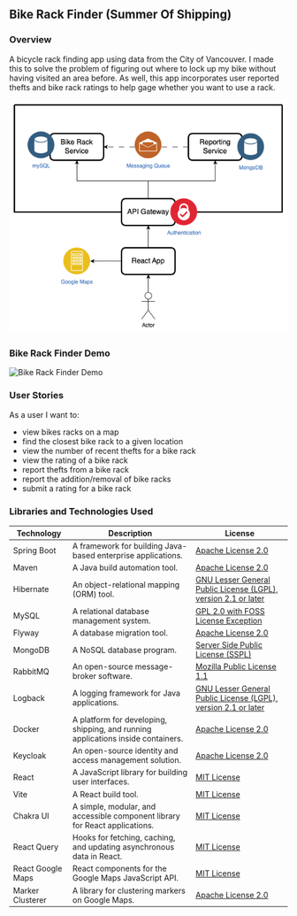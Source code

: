 ## Bike Rack Finder (Summer Of Shipping)

### Overview
A bicycle rack finding app using data from the City of Vancouver. I made this to solve the problem of figuring out where to lock up my bike without having visited an area before. As well, this app incorporates user reported thefts and bike rack ratings to help gage whether you want to use a rack.

![Microservices Architecture Diagram](assets/bike-rack-finder-app.png)

### Bike Rack Finder Demo
![Bike Rack Finder Demo](assets/bike-rack-finder-demo.gif)

### User Stories
As a user I want to:
* view bikes racks on a map
* find the closest bike rack to a given location
* view the number of recent thefts for a bike rack
* view the rating of a bike rack
* report thefts from a bike rack
* report the addition/removal of bike racks
* submit a rating for a bike rack

### Libraries and Technologies Used
| Technology             | Description                                                                                        | License                                                                                         |
|------------------------|----------------------------------------------------------------------------------------------------|-------------------------------------------------------------------------------------------------|
| Spring Boot            | A framework for building Java-based enterprise applications.                                       | [Apache License 2.0](https://www.apache.org/licenses/LICENSE-2.0)                               |
| Maven                  | A Java build automation tool.                                                                       | [Apache License 2.0](https://www.apache.org/licenses/LICENSE-2.0)                               |
| Hibernate              | An object-relational mapping (ORM) tool.                                                             | [GNU Lesser General Public License (LGPL), version 2.1 or later](https://www.gnu.org/licenses/lgpl-3.0.html) |
| MySQL                  | A relational database management system.                                                             | [GPL 2.0 with FOSS License Exception](https://dev.mysql.com/doc/refman/5.7/en/licenses.html)   |
| Flyway                 | A database migration tool.                                                                          | [Apache License 2.0](https://www.apache.org/licenses/LICENSE-2.0)                               |
| MongoDB                | A NoSQL database program.                                                                           | [Server Side Public License (SSPL)](https://www.mongodb.com/licensing/server-side-public-license) |
| RabbitMQ               | An open-source message-broker software.                                                              | [Mozilla Public License 1.1](https://www.rabbitmq.com/mpl.html)                                |
| Logback                | A logging framework for Java applications.                                                           | [GNU Lesser General Public License (LGPL), version 2.1 or later](https://www.gnu.org/licenses/lgpl-3.0.html) |
| Docker                 | A platform for developing, shipping, and running applications inside containers.                     | [Apache License 2.0](https://www.apache.org/licenses/LICENSE-2.0)                               |
| Keycloak               | An open-source identity and access management solution.                                              | [Apache License 2.0](https://www.apache.org/licenses/LICENSE-2.0)                               |
| React                  | A JavaScript library for building user interfaces.                                                   | [MIT License](https://opensource.org/licenses/MIT)                                             |
| Vite                   | A React build tool.                                                                                 | [MIT License](https://opensource.org/licenses/MIT)                                             |
| Chakra UI              | A simple, modular, and accessible component library for React applications.                          | [MIT License](https://opensource.org/licenses/MIT)                                             |
| React Query            | Hooks for fetching, caching, and updating asynchronous data in React.                                | [MIT License](https://opensource.org/licenses/MIT)                                             |
| React Google Maps      | React components for the Google Maps JavaScript API.                                                 | [MIT License](https://opensource.org/licenses/MIT)                                             |
| Marker Clusterer       | A library for clustering markers on Google Maps.                                                     | [Apache License 2.0](https://www.apache.org/licenses/LICENSE-2.0)                               |
